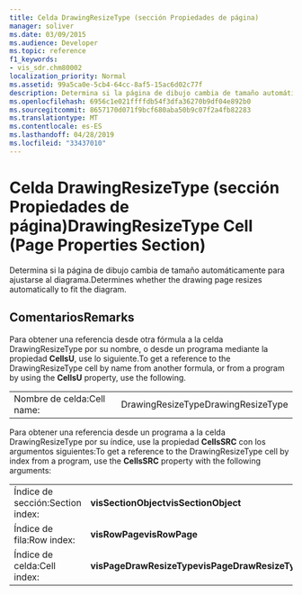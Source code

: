 ```yaml
---
title: Celda DrawingResizeType (sección Propiedades de página)
manager: soliver
ms.date: 03/09/2015
ms.audience: Developer
ms.topic: reference
f1_keywords:
- vis_sdr.chm80002
localization_priority: Normal
ms.assetid: 99a5ca0e-5cb4-64cc-8af5-15ac6d02c77f
description: Determina si la página de dibujo cambia de tamaño automáticamente para ajustarse al diagrama.
ms.openlocfilehash: 6956c1e021ffffdb54f3dfa36270b9df04e892b0
ms.sourcegitcommit: 8657170d071f9bcf680aba50b9c07f2a4fb82283
ms.translationtype: MT
ms.contentlocale: es-ES
ms.lasthandoff: 04/28/2019
ms.locfileid: "33437010"
---
```

# <a name="drawingresizetype-cell-page-properties-section"></a><span data-ttu-id="18389-103">Celda DrawingResizeType (sección Propiedades de página)</span><span class="sxs-lookup"><span data-stu-id="18389-103">DrawingResizeType Cell (Page Properties Section)</span></span>

<span data-ttu-id="18389-104">Determina si la página de dibujo cambia de tamaño automáticamente para ajustarse al diagrama.</span><span class="sxs-lookup"><span data-stu-id="18389-104">Determines whether the drawing page resizes automatically to fit the diagram.</span></span> 
  
## <a name="remarks"></a><span data-ttu-id="18389-105">Comentarios</span><span class="sxs-lookup"><span data-stu-id="18389-105">Remarks</span></span>

<span data-ttu-id="18389-106">Para obtener una referencia desde otra fórmula a la celda DrawingResizeType por su nombre, o desde un programa mediante la propiedad **CellsU**, use lo siguiente.</span><span class="sxs-lookup"><span data-stu-id="18389-106">To get a reference to the DrawingResizeType cell by name from another formula, or from a program by using the **CellsU** property, use the following.</span></span> 
  
|||
|:-----|:-----|
|<span data-ttu-id="18389-107">Nombre de celda:</span><span class="sxs-lookup"><span data-stu-id="18389-107">Cell name:</span></span>  <br/> |<span data-ttu-id="18389-108">DrawingResizeType</span><span class="sxs-lookup"><span data-stu-id="18389-108">DrawingResizeType</span></span>  <br/> |
   
<span data-ttu-id="18389-109">Para obtener una referencia desde un programa a la celda DrawingResizeType por su índice, use la propiedad **CellsSRC** con los argumentos siguientes:</span><span class="sxs-lookup"><span data-stu-id="18389-109">To get a reference to the DrawingResizeType cell by index from a program, use the **CellsSRC** property with the following arguments:</span></span> 
  
|||
|:-----|:-----|
|<span data-ttu-id="18389-110">Índice de sección:</span><span class="sxs-lookup"><span data-stu-id="18389-110">Section index:</span></span>  <br/> |<span data-ttu-id="18389-111">**visSectionObject**</span><span class="sxs-lookup"><span data-stu-id="18389-111">**visSectionObject**</span></span> <br/> |
|<span data-ttu-id="18389-112">Índice de fila:</span><span class="sxs-lookup"><span data-stu-id="18389-112">Row index:</span></span>  <br/> |<span data-ttu-id="18389-113">**visRowPage**</span><span class="sxs-lookup"><span data-stu-id="18389-113">**visRowPage**</span></span> <br/> |
|<span data-ttu-id="18389-114">Índice de celda:</span><span class="sxs-lookup"><span data-stu-id="18389-114">Cell index:</span></span>  <br/> |<span data-ttu-id="18389-115">**visPageDrawResizeType**</span><span class="sxs-lookup"><span data-stu-id="18389-115">**visPageDrawResizeType**</span></span> <br/> |
   

